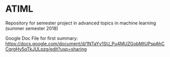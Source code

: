 # ATIML
Repository for semester project in advanced topics in machine learning (summer semester 2018)

Google Doc File for first summary: https://docs.google.com/document/d/1NTaYv1SU_Pu4MUZGobMtUPspAhCCqrgHy5qTkJULpzg/edit?usp=sharing
